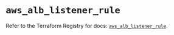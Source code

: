 # `aws_alb_listener_rule`

Refer to the Terraform Registry for docs: [`aws_alb_listener_rule`](https://registry.terraform.io/providers/hashicorp/aws/4.54.0/docs/resources/alb_listener_rule).
